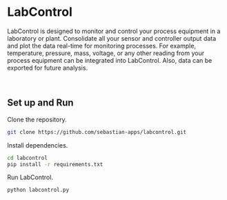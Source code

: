 # LabControl

LabControl is designed to monitor and control your process equipment in a laboratory or plant. 
Consolidate all your sensor and controller output data and plot the data real-time for monitoring processes. 
For example, temperature, pressure, mass, voltage, or any other reading from your process equipment can be integrated into LabControl.
Also, data can be exported for future analysis.

<br />

## Set up and Run

Clone the repository.

```bash
git clone https://github.com/sebastian-apps/labcontrol.git
```

Install dependencies. 

```bash
cd labcontrol
pip install -r requirements.txt
```

Run LabControl.

```bash
python labcontrol.py
```
